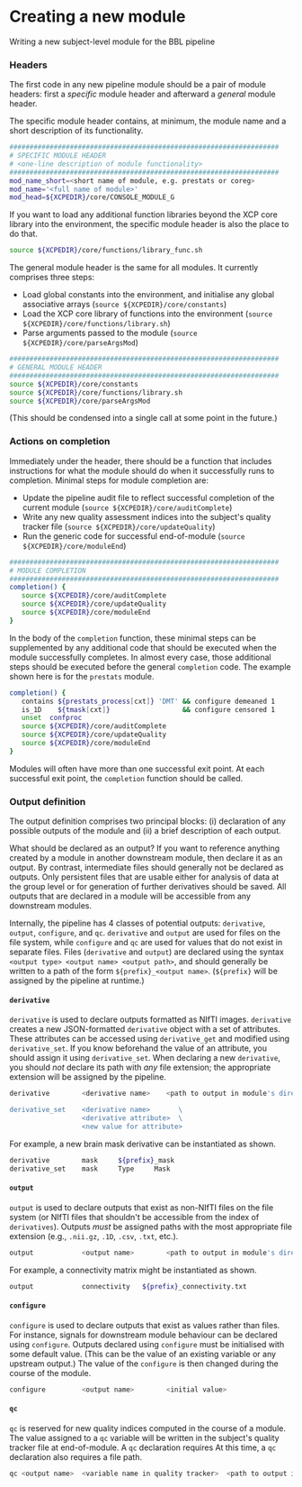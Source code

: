 # Creating a new module

Writing a new subject-level module for the BBL pipeline 

### Headers

The first code in any new pipeline module should be a pair of module headers: first a *specific* module header and afterward a *general* module header.

The specific module header contains, at minimum, the module name and a short description of its functionality. 

```bash
###################################################################
# SPECIFIC MODULE HEADER
# <one-line description of module functionality>
###################################################################
mod_name_short=<short name of module, e.g. prestats or coreg>
mod_name='<full name of module>'
mod_head=${XCPEDIR}/core/CONSOLE_MODULE_G
```

If you want to load any additional function libraries beyond the XCP core library into the environment, the specific module header is also the place to do that.

```bash
source ${XCPEDIR}/core/functions/library_func.sh
```

The general module header is the same for all modules. It currently comprises three steps:

 * Load global constants into the environment, and initialise any global associative arrays (`source ${XCPEDIR}/core/constants`)
 * Load the XCP core library of functions into the environment (`source ${XCPEDIR}/core/functions/library.sh`)
 * Parse arguments passed to the module (`source ${XCPEDIR}/core/parseArgsMod`)

```bash
###################################################################
# GENERAL MODULE HEADER
###################################################################
source ${XCPEDIR}/core/constants
source ${XCPEDIR}/core/functions/library.sh
source ${XCPEDIR}/core/parseArgsMod
```

(This should be condensed into a single call at some point in the future.)

### Actions on completion

Immediately under the header, there should be a function that includes instructions for what the module should do when it successfully runs to completion. Minimal steps for module completion are:

 * Update the pipeline audit file to reflect successful completion of the current module (`source ${XCPEDIR}/core/auditComplete`)
 * Write any new quality assessment indices into the subject's quality tracker file (`source ${XCPEDIR}/core/updateQuality`)
 * Run the generic code for successful end-of-module (`source ${XCPEDIR}/core/moduleEnd`)

```bash
###################################################################
# MODULE COMPLETION
###################################################################
completion() {
   source ${XCPEDIR}/core/auditComplete
   source ${XCPEDIR}/core/updateQuality
   source ${XCPEDIR}/core/moduleEnd
}
```

In the body of the `completion` function, these minimal steps can be supplemented by any additional code that should be executed when the module successfully completes. In almost every case, those additional steps should be executed before the general `completion` code. The example shown here is for the `prestats` module.

```bash
completion() {
   contains ${prestats_process[cxt]} 'DMT' && configure demeaned 1
   is_1D    ${tmask[cxt]}                  && configure censored 1
   unset  confproc
   source ${XCPEDIR}/core/auditComplete
   source ${XCPEDIR}/core/updateQuality
   source ${XCPEDIR}/core/moduleEnd
}
```

Modules will often have more than one successful exit point. At each successful exit point, the `completion` function should be called.

### Output definition

The output definition comprises two principal blocks: (i) declaration of any possible outputs of the module and (ii) a brief description of each output.

What should be declared as an output? If you want to reference anything created by a module in another downstream module, then declare it as an output. By contrast, intermediate files should generally not be declared as outputs. Only persistent files that are usable either for analysis of data at the group level or for generation of further derivatives should be saved. All outputs that are declared in a module will be accessible from any downstream modules.

Internally, the pipeline has 4 classes of potential outputs: `derivative`, `output`, `configure`, and `qc`. `derivative` and `output` are used for files on the file system, while `configure` and `qc` are used for values that do not exist in separate files. Files (`derivative` and `output`) are declared using the syntax `<output type> <output name> <output path>`, and should generally be written to a path of the form `${prefix}_<output name>`. (`${prefix}` will be assigned by the pipeline at runtime.)

#### `derivative`

`derivative` is used to declare outputs formatted as NIfTI images. `derivative` creates a new JSON-formatted `derivative` object with a set of attributes. These attributes can be accessed using `derivative_get` and modified using `derivative_set`. If you know beforehand the value of an attribute, you should assign it using `derivative_set`. When declaring a new `derivative`, you should *not* declare its path with *any* file extension; the appropriate extension will be assigned by the pipeline.

```bash
derivative        <derivative name>    <path to output in module's directory>

derivative_set    <derivative name>       \
                  <derivative attribute>  \
                  <new value for attribute>
```

For example, a new brain mask derivative can be instantiated as shown.

```bash
derivative        mask     ${prefix}_mask
derivative_set    mask     Type     Mask
```

#### `output`

`output` is used to declare outputs that exist as non-NIfTI files on the file system (or NIfTI files that shouldn't be accessible from the index of `derivatives`). Outputs *must* be assigned paths with the most appropriate file extension (e.g., `.nii.gz`, `.1D`, `.csv`, `.txt`, etc.). 

```bash
output            <output name>        <path to output in module's directory>
```

For example, a connectivity matrix might be instantiated as shown.

```bash
output            connectivity   ${prefix}_connectivity.txt
```

#### `configure`

`configure` is used to declare outputs that exist as values rather than files. For instance, signals for downstream module behaviour can be declared using `configure`. Outputs declared using `configure` must be initialised with some default value. (This can be the value of an existing variable or any upstream output.) The value of the `configure` is then changed during the course of the module.

```bash
configure         <output name>        <initial value>
```

#### `qc`

`qc` is reserved for new quality indices computed in the course of a module. The value assigned to a `qc` variable will be written in the subject's quality tracker file at end-of-module. A `qc` declaration requires  At this time, a `qc` declaration also requires a file path.

```bash
qc <output name>  <variable name in quality tracker>  <path to output in module's directory>
```
